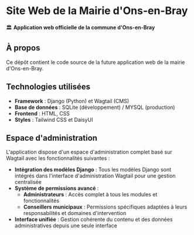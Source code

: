 # Site Web de la Mairie d'Ons-en-Bray

🏛️ **Application web officielle de la commune d'Ons-en-Bray**

## À propos

Ce dépôt contient le code source de la future application web de la mairie d'Ons-en-Bray.

## Technologies utilisées

- **Framework** : Django (Python) et Wagtail (CMS)
- **Base de données** : SQLite (développement) / MYSQL (production)
- **Frontend** : HTML, CSS
- **Styles** : Tailwind CSS et DaisyUI

## Espace d'administration

L'application dispose d'un espace d'administration complet basé sur Wagtail avec les fonctionnalités suivantes :

- **Intégration des modèles Django** : Tous les modèles Django sont intégrés dans l'interface d'administration Wagtail pour une gestion centralisée
- **Système de permissions avancé** :
  - **Administrateurs** : Accès complet à tous les modules et fonctionnalités
  - **Conseillers municipaux** : Permissions spécifiques adaptées à leurs responsabilités et domaines d'intervention
- **Interface unifiée** : Gestion cohérente du contenu et des données administratives depuis une seule interface